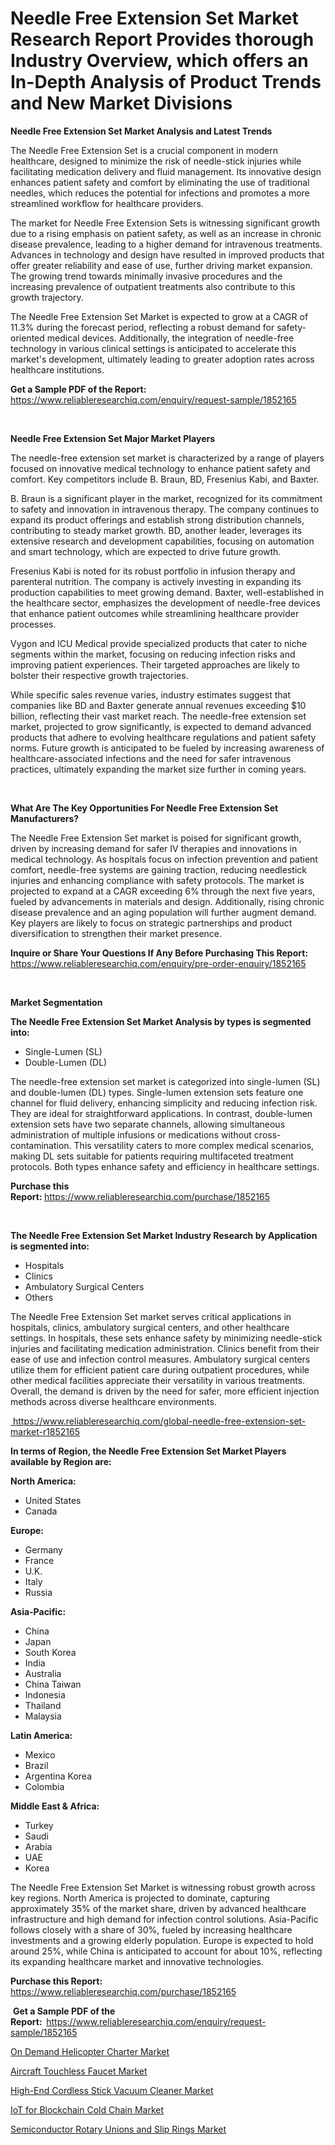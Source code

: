 <p><h1>Needle Free Extension Set Market Research Report Provides thorough Industry Overview, which offers an In-Depth Analysis of Product Trends and New Market Divisions</h1></p><p><strong>Needle Free Extension Set Market Analysis and Latest Trends</strong></p>
<p><p>The Needle Free Extension Set is a crucial component in modern healthcare, designed to minimize the risk of needle-stick injuries while facilitating medication delivery and fluid management. Its innovative design enhances patient safety and comfort by eliminating the use of traditional needles, which reduces the potential for infections and promotes a more streamlined workflow for healthcare providers.</p><p>The market for Needle Free Extension Sets is witnessing significant growth due to a rising emphasis on patient safety, as well as an increase in chronic disease prevalence, leading to a higher demand for intravenous treatments. Advances in technology and design have resulted in improved products that offer greater reliability and ease of use, further driving market expansion. The growing trend towards minimally invasive procedures and the increasing prevalence of outpatient treatments also contribute to this growth trajectory.</p><p>The Needle Free Extension Set Market is expected to grow at a CAGR of 11.3% during the forecast period, reflecting a robust demand for safety-oriented medical devices. Additionally, the integration of needle-free technology in various clinical settings is anticipated to accelerate this market's development, ultimately leading to greater adoption rates across healthcare institutions.</p></p>
<p><strong>Get a Sample PDF of the Report:&nbsp;</strong> <a href="https://www.reliableresearchiq.com/enquiry/request-sample/1852165?utm_campaign=1102&utm_medium=2&utm_source=Github&utm_content=ia&utm_term=27032025&utm_id=needle-free-extension-set">https://www.reliableresearchiq.com/enquiry/request-sample/1852165</a></p>
<p>&nbsp;</p>
<p><strong>Needle Free Extension Set Major Market Players</strong></p>
<p><p>The needle-free extension set market is characterized by a range of players focused on innovative medical technology to enhance patient safety and comfort. Key competitors include B. Braun, BD, Fresenius Kabi, and Baxter.</p><p>B. Braun is a significant player in the market, recognized for its commitment to safety and innovation in intravenous therapy. The company continues to expand its product offerings and establish strong distribution channels, contributing to steady market growth. BD, another leader, leverages its extensive research and development capabilities, focusing on automation and smart technology, which are expected to drive future growth.</p><p>Fresenius Kabi is noted for its robust portfolio in infusion therapy and parenteral nutrition. The company is actively investing in expanding its production capabilities to meet growing demand. Baxter, well-established in the healthcare sector, emphasizes the development of needle-free devices that enhance patient outcomes while streamlining healthcare provider processes.</p><p>Vygon and ICU Medical provide specialized products that cater to niche segments within the market, focusing on reducing infection risks and improving patient experiences. Their targeted approaches are likely to bolster their respective growth trajectories.</p><p>While specific sales revenue varies, industry estimates suggest that companies like BD and Baxter generate annual revenues exceeding $10 billion, reflecting their vast market reach. The needle-free extension set market, projected to grow significantly, is expected to demand advanced products that adhere to evolving healthcare regulations and patient safety norms. Future growth is anticipated to be fueled by increasing awareness of healthcare-associated infections and the need for safer intravenous practices, ultimately expanding the market size further in coming years.</p></p>
<p>&nbsp;</p>
<p><strong>What Are The Key Opportunities For Needle Free Extension Set Manufacturers?</strong></p>
<p><p>The Needle Free Extension Set market is poised for significant growth, driven by increasing demand for safer IV therapies and innovations in medical technology. As hospitals focus on infection prevention and patient comfort, needle-free systems are gaining traction, reducing needlestick injuries and enhancing compliance with safety protocols. The market is projected to expand at a CAGR exceeding 6% through the next five years, fueled by advancements in materials and design. Additionally, rising chronic disease prevalence and an aging population will further augment demand. Key players are likely to focus on strategic partnerships and product diversification to strengthen their market presence.</p></p>
<p><strong>Inquire or Share Your Questions If Any Before Purchasing This Report:</strong> <a href="https://www.reliableresearchiq.com/enquiry/pre-order-enquiry/1852165?utm_campaign=1102&utm_medium=2&utm_source=Github&utm_content=ia&utm_term=27032025&utm_id=needle-free-extension-set">https://www.reliableresearchiq.com/enquiry/pre-order-enquiry/1852165</a></p>
<p>&nbsp;</p>
<p><strong>Market Segmentation</strong></p>
<p><strong>The Needle Free Extension Set Market Analysis by types is segmented into:</strong></p>
<p><ul><li>Single-Lumen (SL)</li><li>Double-Lumen (DL)</li></ul></p>
<p><p>The needle-free extension set market is categorized into single-lumen (SL) and double-lumen (DL) types. Single-lumen extension sets feature one channel for fluid delivery, enhancing simplicity and reducing infection risk. They are ideal for straightforward applications. In contrast, double-lumen extension sets have two separate channels, allowing simultaneous administration of multiple infusions or medications without cross-contamination. This versatility caters to more complex medical scenarios, making DL sets suitable for patients requiring multifaceted treatment protocols. Both types enhance safety and efficiency in healthcare settings.</p></p>
<p><strong>Purchase this Report:&nbsp;</strong><a href="https://www.reliableresearchiq.com/purchase/1852165?utm_campaign=1102&utm_medium=2&utm_source=Github&utm_content=ia&utm_term=27032025&utm_id=needle-free-extension-set">https://www.reliableresearchiq.com/purchase/1852165</a></p>
<p>&nbsp;</p>
<p><strong>The Needle Free Extension Set Market Industry Research by Application is segmented into:</strong></p>
<p><ul><li>Hospitals</li><li>Clinics</li><li>Ambulatory Surgical Centers</li><li>Others</li></ul></p>
<p><p>The Needle Free Extension Set market serves critical applications in hospitals, clinics, ambulatory surgical centers, and other healthcare settings. In hospitals, these sets enhance safety by minimizing needle-stick injuries and facilitating medication administration. Clinics benefit from their ease of use and infection control measures. Ambulatory surgical centers utilize them for efficient patient care during outpatient procedures, while other medical facilities appreciate their versatility in various treatments. Overall, the demand is driven by the need for safer, more efficient injection methods across diverse healthcare environments.</p></p>
<p><a href="https://www.reliableresearchiq.com/global-needle-free-extension-set-market-r1852165?utm_campaign=1102&utm_medium=2&utm_source=Github&utm_content=ia&utm_term=27032025&utm_id=needle-free-extension-set">&nbsp;https://www.reliableresearchiq.com/global-needle-free-extension-set-market-r1852165</a></p>
<p><strong>In terms of Region, the Needle Free Extension Set Market Players available by Region are:</strong></p>
<p>
    <p> <strong> North America: </strong>
        <ul>
            <li>United States</li>
            <li>Canada</li>
        </ul>
        </p> 
    <p> <strong> Europe: </strong>
        <ul>
            <li>Germany</li>
            <li>France</li>
            <li>U.K.</li>
            <li>Italy</li>
            <li>Russia</li>
        </ul>
        </p> 
    <p> <strong> Asia-Pacific: </strong>
        <ul>
            <li>China</li>
            <li>Japan</li>
            <li>South Korea</li>
            <li>India</li>
            <li>Australia</li>
            <li>China Taiwan</li>
            <li>Indonesia</li>
            <li>Thailand</li>
            <li>Malaysia</li>
        </ul>
        </p> 
    <p> <strong> Latin America: </strong>
        <ul>
            <li>Mexico</li>
            <li>Brazil</li>
            <li>Argentina Korea</li>
            <li>Colombia</li>
        </ul>
        </p> 
    <p> <strong> Middle East & Africa: </strong>
        <ul>
            <li>Turkey</li>
            <li>Saudi</li>
            <li>Arabia</li>
            <li>UAE</li>
            <li>Korea</li>
        </ul>
    </p>
    </p>
<p><p>The Needle Free Extension Set Market is witnessing robust growth across key regions. North America is projected to dominate, capturing approximately 35% of the market share, driven by advanced healthcare infrastructure and high demand for infection control solutions. Asia-Pacific follows closely with a share of 30%, fueled by increasing healthcare investments and a growing elderly population. Europe is expected to hold around 25%, while China is anticipated to account for about 10%, reflecting its expanding healthcare market and innovative technologies.</p></p>
<p><strong>Purchase this Report: </strong><a href="https://www.reliableresearchiq.com/purchase/1852165?utm_campaign=1102&utm_medium=2&utm_source=Github&utm_content=ia&utm_term=27032025&utm_id=needle-free-extension-set">https://www.reliableresearchiq.com/purchase/1852165</a></p>
<p>&nbsp;<strong>Get a Sample PDF of the Report:&nbsp;&nbsp;</strong><a href="https://www.reliableresearchiq.com/enquiry/request-sample/1852165?utm_campaign=1102&utm_medium=2&utm_source=Github&utm_content=ia&utm_term=27032025&utm_id=needle-free-extension-set">https://www.reliableresearchiq.com/enquiry/request-sample/1852165</a></p>
<p><strong></strong></p>
<p><p><a href="https://github.com/yaldotiedegq/Market-Research-Report-List-1/blob/main/on-demand-helicopter-charter-market.md?utm_campaign=1102&utm_medium=2&utm_source=Github&utm_content=ia&utm_term=27032025&utm_id=needle-free-extension-set">On Demand Helicopter Charter Market</a></p><p><a href="https://github.com/sacmatidora/Market-Research-Report-List-1/blob/main/aircraft-touchless-faucet-market.md?utm_campaign=1102&utm_medium=2&utm_source=Github&utm_content=ia&utm_term=27032025&utm_id=needle-free-extension-set">Aircraft Touchless Faucet Market</a></p><p><a href="https://github.com/shiahbuyerin/Market-Research-Report-List-1/blob/main/high-end-cordless-stick-vacuum-cleaner-market.md?utm_campaign=1102&utm_medium=2&utm_source=Github&utm_content=ia&utm_term=27032025&utm_id=needle-free-extension-set">High-End Cordless Stick Vacuum Cleaner Market</a></p><p><a href="https://github.com/zalubakoraka/Market-Research-Report-List-1/blob/main/iot-for-blockchain-cold-chain-market.md?utm_campaign=1102&utm_medium=2&utm_source=Github&utm_content=ia&utm_term=27032025&utm_id=needle-free-extension-set">IoT for Blockchain Cold Chain Market</a></p><p><a href="https://github.com/airitaursela/Market-Research-Report-List-1/blob/main/semiconductor-rotary-unions-and-slip-rings-market.md?utm_campaign=1102&utm_medium=2&utm_source=Github&utm_content=ia&utm_term=27032025&utm_id=needle-free-extension-set">Semiconductor Rotary Unions and Slip Rings Market</a></p></p>